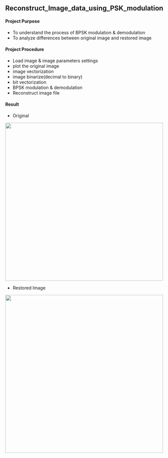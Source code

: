 ## Reconstruct_Image_data_using_PSK_modulation

#### Project Purpose
- To understand the process of BPSK modulation & demodulation
- To analyze differences between original image and restored image

#### Project Procedure
- Load image & image parameters settings
- plot the original image
- image vectorization
- image binarize(decimal to binary)
- bit vectorization
- BPSK modulation & demodulation
- Reconstruct image file

#### Result
- Original
<img src="https://user-images.githubusercontent.com/58179712/124539926-62719a80-de59-11eb-886f-6a42b3a7c42f.png"  width="500">

- Restored Image
<img src="https://user-images.githubusercontent.com/58179712/124540941-5f77a980-de5b-11eb-969f-612d0ab59773.png"  width="500">
